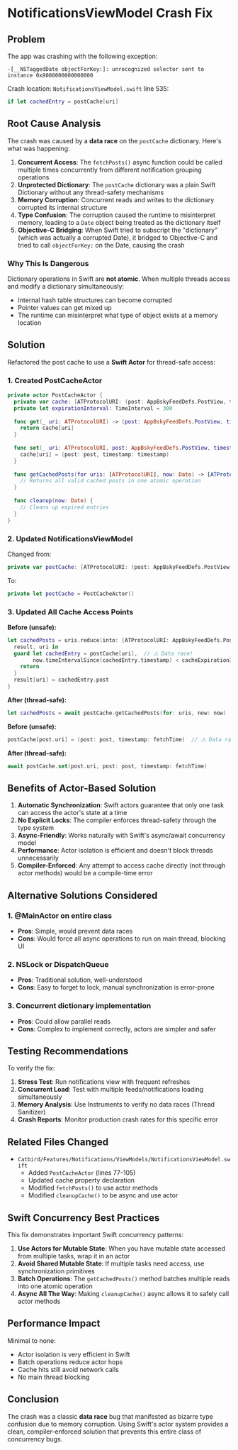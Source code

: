 # NotificationsViewModel Crash Fix

## Problem

The app was crashing with the following exception:
```
-[__NSTaggedDate objectForKey:]: unrecognized selector sent to instance 0x8000000000000000
```

Crash location: `NotificationsViewModel.swift` line 535:
```swift
if let cachedEntry = postCache[uri]
```

## Root Cause Analysis

The crash was caused by a **data race** on the `postCache` dictionary. Here's what was happening:

1. **Concurrent Access**: The `fetchPosts()` async function could be called multiple times concurrently from different notification grouping operations
2. **Unprotected Dictionary**: The `postCache` dictionary was a plain Swift Dictionary without any thread-safety mechanisms
3. **Memory Corruption**: Concurrent reads and writes to the dictionary corrupted its internal structure
4. **Type Confusion**: The corruption caused the runtime to misinterpret memory, leading to a `Date` object being treated as the dictionary itself
5. **Objective-C Bridging**: When Swift tried to subscript the "dictionary" (which was actually a corrupted Date), it bridged to Objective-C and tried to call `objectForKey:` on the Date, causing the crash

### Why This Is Dangerous

Dictionary operations in Swift are **not atomic**. When multiple threads access and modify a dictionary simultaneously:
- Internal hash table structures can become corrupted
- Pointer values can get mixed up
- The runtime can misinterpret what type of object exists at a memory location

## Solution

Refactored the post cache to use a **Swift Actor** for thread-safe access:

### 1. Created PostCacheActor

```swift
private actor PostCacheActor {
  private var cache: [ATProtocolURI: (post: AppBskyFeedDefs.PostView, timestamp: Date)] = [:]
  private let expirationInterval: TimeInterval = 300
  
  func get(_ uri: ATProtocolURI) -> (post: AppBskyFeedDefs.PostView, timestamp: Date)? {
    return cache[uri]
  }
  
  func set(_ uri: ATProtocolURI, post: AppBskyFeedDefs.PostView, timestamp: Date) {
    cache[uri] = (post: post, timestamp: timestamp)
  }
  
  func getCachedPosts(for uris: [ATProtocolURI], now: Date) -> [ATProtocolURI: AppBskyFeedDefs.PostView] {
    // Returns all valid cached posts in one atomic operation
  }
  
  func cleanup(now: Date) {
    // Cleans up expired entries
  }
}
```

### 2. Updated NotificationsViewModel

Changed from:
```swift
private var postCache: [ATProtocolURI: (post: AppBskyFeedDefs.PostView, timestamp: Date)] = [:]
```

To:
```swift
private let postCache = PostCacheActor()
```

### 3. Updated All Cache Access Points

**Before (unsafe):**
```swift
let cachedPosts = uris.reduce(into: [ATProtocolURI: AppBskyFeedDefs.PostView]()) {
  result, uri in
  guard let cachedEntry = postCache[uri],  // ⚠️ Data race!
        now.timeIntervalSince(cachedEntry.timestamp) < cacheExpirationInterval else {
    return
  }
  result[uri] = cachedEntry.post
}
```

**After (thread-safe):**
```swift
let cachedPosts = await postCache.getCachedPosts(for: uris, now: now)
```

**Before (unsafe):**
```swift
postCache[post.uri] = (post: post, timestamp: fetchTime)  // ⚠️ Data race!
```

**After (thread-safe):**
```swift
await postCache.set(post.uri, post: post, timestamp: fetchTime)
```

## Benefits of Actor-Based Solution

1. **Automatic Synchronization**: Swift actors guarantee that only one task can access the actor's state at a time
2. **No Explicit Locks**: The compiler enforces thread-safety through the type system
3. **Async-Friendly**: Works naturally with Swift's async/await concurrency model
4. **Performance**: Actor isolation is efficient and doesn't block threads unnecessarily
5. **Compiler-Enforced**: Any attempt to access cache directly (not through actor methods) would be a compile-time error

## Alternative Solutions Considered

### 1. @MainActor on entire class
- **Pros**: Simple, would prevent data races
- **Cons**: Would force all async operations to run on main thread, blocking UI

### 2. NSLock or DispatchQueue
- **Pros**: Traditional solution, well-understood
- **Cons**: Easy to forget to lock, manual synchronization is error-prone

### 3. Concurrent dictionary implementation
- **Pros**: Could allow parallel reads
- **Cons**: Complex to implement correctly, actors are simpler and safer

## Testing Recommendations

To verify the fix:

1. **Stress Test**: Run notifications view with frequent refreshes
2. **Concurrent Load**: Test with multiple feeds/notifications loading simultaneously
3. **Memory Analysis**: Use Instruments to verify no data races (Thread Sanitizer)
4. **Crash Reports**: Monitor production crash rates for this specific error

## Related Files Changed

- `Catbird/Features/Notifications/ViewModels/NotificationsViewModel.swift`
  - Added `PostCacheActor` (lines 77-105)
  - Updated cache property declaration
  - Modified `fetchPosts()` to use actor methods
  - Modified `cleanupCache()` to be async and use actor

## Swift Concurrency Best Practices

This fix demonstrates important Swift concurrency patterns:

1. **Use Actors for Mutable State**: When you have mutable state accessed from multiple tasks, wrap it in an actor
2. **Avoid Shared Mutable State**: If multiple tasks need access, use synchronization primitives
3. **Batch Operations**: The `getCachedPosts()` method batches multiple reads into one atomic operation
4. **Async All The Way**: Making `cleanupCache()` async allows it to safely call actor methods

## Performance Impact

Minimal to none:
- Actor isolation is very efficient in Swift
- Batch operations reduce actor hops
- Cache hits still avoid network calls
- No main thread blocking

## Conclusion

The crash was a classic **data race** bug that manifested as bizarre type confusion due to memory corruption. Using Swift's actor system provides a clean, compiler-enforced solution that prevents this entire class of concurrency bugs.
